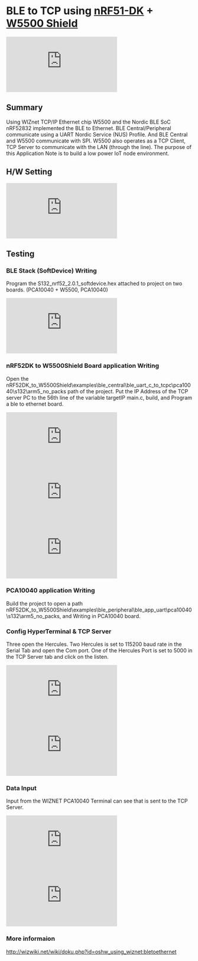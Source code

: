 # BLE to TCP using [nRF51-DK](https://www.nordicsemi.com/eng/Products/Bluetooth-low-energy/nRF52-DK) + [W5500 Shield](http://wizwiki.net/wiki/doku.php?id=osh:w5500_ethernet_shield:start)


![nRF51DK + W5500 Shield](http://wizwiki.net/wiki/lib/exe/fetch.php?media=osh:cookie:nrf52_w5500_shield.jpg "nRF51DK + W5500 Shield")

## Summary

Using WIZnet TCP/IP Ethernet chip W5500 and the Nordic BLE SoC nRF52832 implemented the BLE to Ethernet. BLE Central/Peripheral communicate using a UART Nordic Service (NUS) Profile. And BLE Central and W5500 communicate with SPI. W5500 also operates as a TCP Client, TCP Server to communicate with the LAN (through the line). The purpose of this Application Note is to build a low power IoT node environment. 

## H/W Setting

![H/W Setting](http://wizwiki.net/wiki/lib/exe/fetch.php?media=osh:cookie:hw_setting.jpg "H/W Setting")

## Testing

### BLE Stack (SoftDevice) Writing
Program the S132_nrf52_2.0.1_softdevice.hex attached to project on two boards. (PCA10040 + W5500, PCA10040) 

![SD Writing](http://wizwiki.net/wiki/lib/exe/fetch.php?media=osh:cookie:3-1_bte_testing.jpg "SD Writing")

### nRF52DK to W5500Shield Board application Writing
Open the nRF52DK_to_W5500Shield\examples\ble_central\ble_uart_c_to_tcpc\pca10040\s132\arm5_no_packs path of the project. Put the IP Address of the TCP server PC to the 56th line of the variable targetIP main.c, build, and Program a ble to ethernet board.

![ipconfig](http://wizwiki.net/wiki/lib/exe/fetch.php?media=osh:cookie:ipconfig.png "ipconfig")
![targetIP](http://wizwiki.net/wiki/lib/exe/fetch.php?media=osh:cookie:3-3_bte_testing.jpg "targetIP")
![APP Writing](http://wizwiki.net/wiki/lib/exe/fetch.php?media=osh:cookie:3-4_bte_testing.jpg "APP Writing")

### PCA10040 application Writing
Build the project to open a path nRF52DK_to_W5500Shield\examples\ble_peripheral\ble_app_uart\pca10040\s132\arm5_no_packs, and Writing in PCA10040 board. 

### Config HyperTerminal & TCP Server
Three open the Hercules. Two Hercules is set to 115200 baud rate in the Serial Tab and open the Com port. One of the Hercules Port is set to 5000 in the TCP Server tab and click on the listen.

![Hercules1](http://wizwiki.net/wiki/lib/exe/fetch.php?media=osh:cookie:3-5_bte_testing.jpg "Hercules1")
![Hercules2](http://wizwiki.net/wiki/lib/exe/fetch.php?media=osh:cookie:3-6_bte_testing.jpg "Hercules2")

### Data Input
Input from the WIZNET PCA10040 Terminal can see that is sent to the TCP Server. 

![Data Input1](http://wizwiki.net/wiki/lib/exe/fetch.php?media=osh:cookie:3-7_bte_testing.jpg "Data Input1")
![Data Input2](http://wizwiki.net/wiki/lib/exe/fetch.php?media=osh:cookie:3-8_bte_testing.jpg "Data Input2")

### More informaion 
http://wizwiki.net/wiki/doku.php?id=oshw_using_wiznet:bletoethernet

